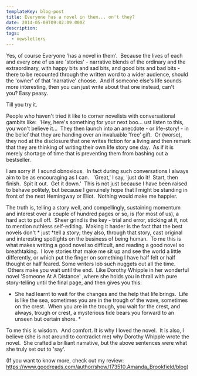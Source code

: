 ```yaml
---
templateKey: blog-post
title: Everyone has a novel in them... on't they?
date: 2014-05-09T09:02:09.000Z
description:
tags:
  - newsletters
---
```


Yes, of course Everyone 'has a novel in them'.  Because the lives of each and
every one of us are 'stories' - narrative blends of the ordinary and the
extraordinary, with happy bits and sad bits, and good bits and bad bits - there
to be recounted through the written word to a wider audience, should the 'owner'
of that 'narrative' choose.  And if someone else's life sounds more interesting,
then you can just write about that one instead, can't you? Easy peasy.

Till you try it.

People who haven't tried it like to corner novelists with conversational gambits
like:  'Hey, here's something for your next boo... ust listen to this, you won't
believe it...  They then launch into an anecdote - or life-story! - in the
belief that they are handing over an invaluable 'free' gift.  Or (worse), they
nod at the disclosure that one writes fiction for a living and then remark that
they are thinking of writing their own life story one day.  As if it is merely
shortage of time that is preventing them from bashing out a bestseller.

I am sorry if  I sound obnoxious.  In fact during such conversations I always
aim to be as encouraging as I can.   'Great,' I say, 'just do it!  Start, then
finish.  Spit it out.  Get it down.'  This is not just because I have been
raised to behave politely, but because I genuinely hope that I might be standing
in front of the next Hemingway or Eliot.  Nothing would make me happier.

The truth is, telling a story well, and compellingly, sustaining momentum and
interest over a couple of hundred pages or so, is (for most of us), a hard act
to pull off.  Sheer grind is the key - trial and error, sticking at it, not to
mention ruthless self-editing.  Making it harder is the fact that the best
novels don't * just *tell a story; they also, through that story, cast original
and interesting spotlights on the business of being human.  To me this is what
makes writing a good novel so difficult, and reading a good novel so
breathtaking.  I love stories that make me sit up and see the world a little
differently, or which put the finger on something I have half felt or half
thought or half feared. Some writers lob such nuggets out all the time.  Others
make you wait until the end.  Like Dorothy Whipple in her wonderful novel
'Someone At A Distance' ,where she holds you in thrall with pure story-telling
until the final page, and then gives you this:

- She had learnt to wait for the changes and the help that life brings.  Life is
  like the sea, sometimes you are in the trough of the wave, sometimes on the
  crest.  When you are in the trough, you wait for the crest, and always, trough
  or crest, a mysterious tide bears you forward to an unseen but certain
  shore. \*

To me this is wisdom.  And comfort. It is why I loved the novel.  It is also, I
believe (she is not around to contradict me) why Dorothy Whipple wrote the
novel.  She crafted a brilliant narrative, but the above sentences were what she
truly set out to 'say'.

(If you want to know more, check out my review:
https://www.goodreads.com/author/show/173510.Amanda_Brookfield/blog)
